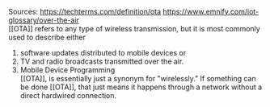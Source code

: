 Sources:
https://techterms.com/definition/ota
https://www.emnify.com/iot-glossary/over-the-air
\
[[OTA]] refers to any type of wireless transmission, but it is most commonly used to describe either 
1) software updates distributed to mobile devices or 
2) TV and radio broadcasts transmitted over the air. 
3) Mobile Device Programming
\
[[OTA]], is essentially just a synonym for "wirelessly." If something can be done [[OTA]], that just means it happens through a network without a direct hardwired connection.
